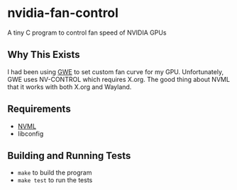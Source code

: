 # nvidia-fan-control

A tiny C program to control fan speed of NVIDIA GPUs

## Why This Exists

I had been using [GWE](https://gitlab.com/leinardi/gwe) to set custom fan curve for my GPU. Unfortunately, GWE uses NV-CONTROL which requires X.org. The good thing about NVML that it works with both X.org and Wayland.

## Requirements

- [NVML](https://developer.nvidia.com/management-library-nvml)
- libconfig

## Building and Running Tests

- `make` to build the program
- `make test` to run the tests 